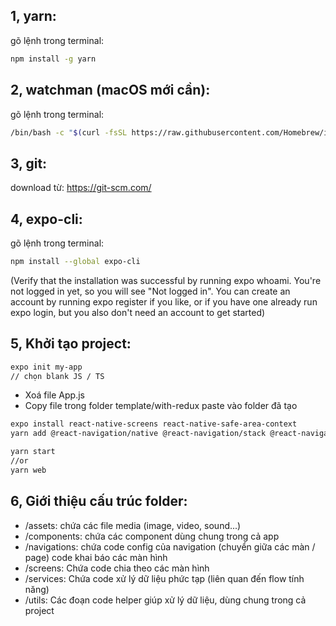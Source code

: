 ## 1, yarn:
gõ lệnh trong terminal:

```bash
npm install -g yarn
```

## 2, watchman (macOS mới cần):
gõ lệnh trong terminal:

```bash
/bin/bash -c "$(curl -fsSL https://raw.githubusercontent.com/Homebrew/install/HEAD/install.sh)"
```

## 3, git:
download từ:
https://git-scm.com/

## 4, expo-cli:
gõ lệnh trong terminal:

```bash
npm install --global expo-cli
```

(Verify that the installation was successful by running expo whoami. You're not logged in yet, so you will see "Not logged in". You can create an account by running expo register if you like, or if you have one already run expo login, but you also don't need an account to get started)

## 5, Khởi tạo project:

```bash
expo init my-app
// chọn blank JS / TS
```

- Xoá file App.js
- Copy file trong folder template/with-redux paste vào folder đã tạo

```bash
expo install react-native-screens react-native-safe-area-context
yarn add @react-navigation/native @react-navigation/stack @react-navigation/native-stack redux react-redux
```

```bash
yarn start
//or
yarn web
```

## 6, Giới thiệu cấu trúc folder: 
* /assets:
chứa các file media (image, video, sound...)
* /components:
chứa các component dùng chung trong cả app 
* /navigations:
chứa code config của navigation (chuyển giữa các màn / page)
code khai báo các màn hình
* /screens:
Chứa code chia theo các màn hình
* /services:
Chứa code xử lý dữ liệu phức tạp (liên quan đến flow tính năng)
* /utils:
Các đoạn code helper giúp xử lý dữ liệu, dùng chung trong cả project
